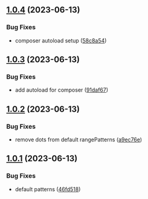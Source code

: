 ## [1.0.4](https://github.com/baumrock/HumanDates/compare/v1.0.3...v1.0.4) (2023-06-13)


### Bug Fixes

* composer autoload setup ([58c8a54](https://github.com/baumrock/HumanDates/commit/58c8a54ef277d31e2598e49eb233942fb09af8a0))



## [1.0.3](https://github.com/baumrock/HumanDates/compare/v1.0.2...v1.0.3) (2023-06-13)


### Bug Fixes

* add autoload for composer ([91daf67](https://github.com/baumrock/HumanDates/commit/91daf6780e9999143c6ed470515eac7977342acd))



## [1.0.2](https://github.com/baumrock/HumanDates/compare/v1.0.1...v1.0.2) (2023-06-13)


### Bug Fixes

* remove dots from default rangePatterns ([a9ec76e](https://github.com/baumrock/HumanDates/commit/a9ec76ebb4823dc2a23c08b51766d4ea6295317d))



## [1.0.1](https://github.com/baumrock/HumanDates/compare/46fd51855a0c09628cbc31f606998172bb54f8e7...v1.0.1) (2023-06-13)


### Bug Fixes

* default patterns ([46fd518](https://github.com/baumrock/HumanDates/commit/46fd51855a0c09628cbc31f606998172bb54f8e7))




